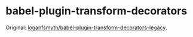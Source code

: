 # babel-plugin-transform-decorators

Original: [loganfsmyth/babel-plugin-transform-decorators-legacy](https://github.com/loganfsmyth/babel-plugin-transform-decorators-legacy).
